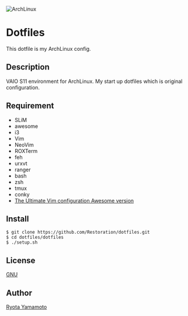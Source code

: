 ![ArchLinux](https://www.archlinux.org/static/logos/archlinux-logo-dark-1200dpi.b42bd35d5916.png "ArchLinux")
# Dotfiles

This dotfile is my ArchLinux config.

## Description
VAIO S11 environment for ArchLinux. My start up dotfiles which is original configuration.

## Requirement
* SLiM
* awesome
* i3
* Vim
* NeoVim
* ROXTerm
* feh
* urxvt
* ranger
* bash
* zsh
* tmux
* conky
* [The Ultimate Vim configuration Awesome version](https://github.com/amix/vimrc)

## Install
```
$ git clone https://github.com/Restoration/dotfiles.git
$ cd dotfiles/dotfiles
$ ./setup.sh
```

## License
[GNU](https://github.com/Restoration/ArchLinux-dotfiles/blob/master/LICENSE)

## Author
[Ryota Yamamoto](http://www.developer-ryota.com/)  
